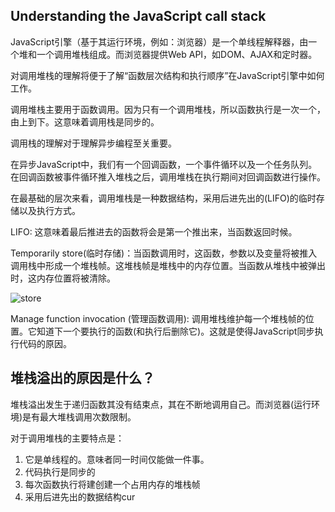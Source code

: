 ## Understanding the JavaScript call stack

JavaScript引擎（基于其运行环境，例如：浏览器）是一个单线程解释器，由一个堆和一个调用堆栈组成。而浏览器提供Web API，如DOM、AJAX和定时器。

对调用堆栈的理解将便于了解“函数层次结构和执行顺序”在JavaScript引擎中如何工作。

调用堆栈主要用于函数调用。因为只有一个调用堆栈，所以函数执行是一次一个，由上到下。这意味着调用栈是同步的。

调用栈的理解对于理解异步编程至关重要。

在异步JavaScript中，我们有一个回调函数，一个事件循环以及一个任务队列。在回调函数被事件循环推入堆栈之后，调用堆栈在执行期间对回调函数进行操作。

在最基础的层次来看，调用堆栈是一种数据结构，采用后进先出的(LIFO)的临时存储以及执行方式。

LIFO: 这意味着最后推进去的函数将会是第一个推出来，当函数返回时候。

Temporarily store(临时存储)：当函数调用时，这函数，参数以及变量将被推入调用栈中形成一个堆栈帧。这堆栈帧是堆栈中的内存位置。当函数从堆栈中被弹出时，这内存位置将被清除。

![store](https://cdn-images-1.medium.com/max/1600/1*PPkrowy4n_Pyehb_NdhLrg.png)

Manage function invocation (管理函数调用): 调用堆栈维护每一个堆栈帧的位置。它知道下一个要执行的函数(和执行后删除它)。这就是使得JavaScript同步执行代码的原因。

## 堆栈溢出的原因是什么？

堆栈溢出发生于递归函数其没有结束点，其在不断地调用自己。而浏览器(运行环境)是有最大堆栈调用次数限制。

对于调用堆栈的主要特点是：
1. 它是单线程的。意味者同一时间仅能做一件事。
2. 代码执行是同步的
3. 每次函数执行将建创建一个占用内存的堆栈帧
4. 采用后进先出的数据结构cur